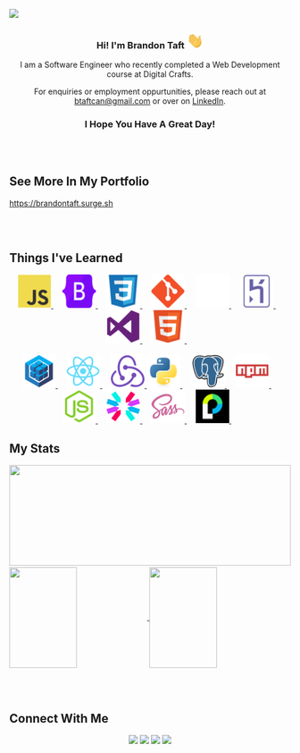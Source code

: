 
[![](https://github.com/BrandonTaft/BrandonTaft/blob/main/clean_banner.gif)](https://www.linkedin.com/in/brandonmtaft//)





<h3 text-decoration:none align='center'> Hi! I'm Brandon Taft <img src="https://github.com/BrandonTaft/BrandonTaft/blob/main/assets/wave.gif" width="30"></h3>
<p align='center'>I am a Software Engineer who recently completed a Web Development course at Digital Crafts.</p>
<p align='center'>For enquiries or employment oppurtunities, please reach out at
  <a href="mailto:btaftcan@gmail.com">btaftcan@gmail.com</a> or over on <a href="https://www.linkedin.com/in/brandonmtaft">LinkedIn</a>.</p>

<h3 align='center'>I Hope You Have A Great Day!</h3>

<br></br>

<h2> See More In My Portfolio</h2>
 <a  href="https://brandontaft.surge.sh">https://brandontaft.surge.sh</a>
 
<br></br>

<h2>Things I've Learned </h2>

<div align='center'>
  
  <a href="https://www.linkedin.com/in/brandonmtaft">
  <img  width="60" height="60" src="https://github.com/BrandonTaft/BrandonTaft/blob/main/assets/javascript-original.svg" />
  </a>  &nbsp;&nbsp;&nbsp;
  <a href="https://www.linkedin.com/in/brandonmtaft">
  <img  width="60" height="60" src="https://github.com/BrandonTaft/BrandonTaft/blob/main/assets/bootstrap-original.svg" />
  </a>&nbsp;&nbsp;&nbsp;
  <a href="https://www.linkedin.com/in/brandonmtaft">
  <img  width="60" height="60" src="https://github.com/BrandonTaft/BrandonTaft/blob/main/assets/css3-original.svg" />
  </a>&nbsp;&nbsp;&nbsp;
  <a href="https://www.linkedin.com/in/brandonmtaft">
  <img  width="60"height="60" src="https://github.com/BrandonTaft/BrandonTaft/blob/main/assets/git-original.svg" />
  </a>&nbsp;&nbsp;&nbsp;
  <a href="https://www.linkedin.com/in/brandonmtaft">
  <img  width="60"height="60"src="https://github.com/BrandonTaft/BrandonTaft/blob/main/assets/GitHub-Mark-Light-64px.png" />
  </a>&nbsp;&nbsp;&nbsp;
  <a href="https://www.linkedin.com/in/brandonmtaft">
  <img  width="60" height="60" src="https://github.com/BrandonTaft/BrandonTaft/blob/main/assets/heroku-original.svg" />
  </a>&nbsp;&nbsp;&nbsp;
  <a href="https://www.linkedin.com/in/brandonmtaft">
  <img  width="60" height="60" src="https://github.com/BrandonTaft/BrandonTaft/blob/main/assets/visualstudio-plain.svg"     />
  </a>&nbsp;&nbsp;&nbsp;
  <a href="https://www.linkedin.com/in/brandonmtaft">
  <img  width="60" height="60" src="https://github.com/BrandonTaft/BrandonTaft/blob/main/assets/html5-original.svg"     />
  </a>&nbsp;&nbsp;&nbsp;
  <br></br>
  <a href="https://www.linkedin.com/in/brandonmtaft">
  <img  width="60" height="60" src="https://github.com/BrandonTaft/BrandonTaft/blob/main/assets/sequelize-original.svg"     />
  </a>&nbsp;&nbsp;&nbsp;
  <a href="https://www.linkedin.com/in/brandonmtaft">
  <img  width="60" height="60" src="https://github.com/BrandonTaft/BrandonTaft/blob/main/assets/react-original.svg" />
  </a>&nbsp;&nbsp;&nbsp;
  <a href="https://www.linkedin.com/in/brandonmtaft">
  <img  width="60" height="60" src="https://github.com/BrandonTaft/BrandonTaft/blob/main/assets/redux-original.svg" />
  </a><a href="https://www.linkedin.com/in/brandonmtaft">
  <img  width="60" height="60" src="https://github.com/BrandonTaft/BrandonTaft/blob/main/assets/python-original.svg" />
  </a>&nbsp;&nbsp;&nbsp;
  <a href="https://www.linkedin.com/in/brandonmtaft">
  <img  width="60" height="60" src="https://github.com/BrandonTaft/BrandonTaft/blob/main/assets/postgresql-original.svg"    />
  </a>&nbsp;&nbsp;&nbsp;
  <a href="https://www.linkedin.com/in/brandonmtaft">
  <img  width="60" height="60" src="https://github.com/BrandonTaft/BrandonTaft/blob/main/assets/npm-original-wordmark.svg" />
  </a>&nbsp;&nbsp;&nbsp;
  <a href="https://www.linkedin.com/in/brandonmtaft">
  <img  width="60" height="60" src="https://github.com/BrandonTaft/BrandonTaft/blob/main/assets/nodejs-original.svg" />
  </a>&nbsp;&nbsp;&nbsp;
  <a href="https://www.linkedin.com/in/brandonmtaft">
  <img  width="60" height="60" src="https://github.com/BrandonTaft/BrandonTaft/blob/main/assets/jwtpng.png" />
  </a>&nbsp;&nbsp;&nbsp;
 
  <a href="https://www.linkedin.com/in/brandonmtaft">
  <img  width="60" height="60" src="https://github.com/BrandonTaft/BrandonTaft/blob/main/assets/sass-original.svg" />
  </a>&nbsp;&nbsp;&nbsp;
  <a href="https://www.linkedin.com/in/brandonmtaft">
  <img  width="60" height="60" src="https://github.com/BrandonTaft/BrandonTaft/blob/main/assets/passportjs.png" />
  </a>&nbsp;&nbsp;&nbsp;
  
</div>


<h2>My Stats</h2>
<!--![](https://img.shields.io/badge/<WORD_ON_LEFT>-<WORD_ON_RIGHT>-informational?style=flat&logo=data:image/svg%2bxml;base64,<BASE64_DATA>)-->

<img height="180em" width="100%" src="https://github-readme-stats-eight-theta.vercel.app/api/top-langs/?username=BRANDONTAFT&theme=radical&layout=compact&exclude_lang=java+r" />

<a href="https://github.com/BrandonTaft/FitBook">
  <img width="49%"height="180"align="center" src="https://github-readme-stats.vercel.app/api/pin/?username=BRANDONTAFT&theme=radical&repo=FitBook&title_color=ffffff&text_color=c9cacc&icon_color=2bbc8a&bg_color=1d1f21" />
</a>
<a href="https://github.com/BrandonTaft/Quizwiz">
  <img width="49%"height="180" align="center" src="https://github-readme-stats.vercel.app/api/pin/?username=BRANDONTAFT&repo=Quizwiz&title_color=ffffff&text_color=c9cacc&icon_color=2bbc8a&bg_color=1d1f21" />
  </a>

<br></br>

## Connect With Me

<p align="center">
  <a  href="https://brandontaft.surge.sh"><img height="30" src="https://img.shields.io/badge/-My Portfolio-3423A6?style=flat-square&logo=Google-Chrome&logoColor=white" /></a>
<a  href="https://brandontaft.github.io"><img height="30" src="https://img.shields.io/badge/-brandontaft.github.io-3423A6?style=flat-square&logo=Google-Chrome&logoColor=white" /></a>
<a href="https://www.linkedin.com/in/brandonmtaft"><img height="30" src="https://img.shields.io/badge/-Brandon Taft-0077B5?style=flat-square&logo=Linkedin&logoColor=white"/></a>
<a href="mailto:btaftcan@gmail.com"><img height="30" src="https://img.shields.io/badge/-btaftcan@gmail.com-D14836?style=flat-square&logo=Gmail&logoColor=white"/></a>
</p>


